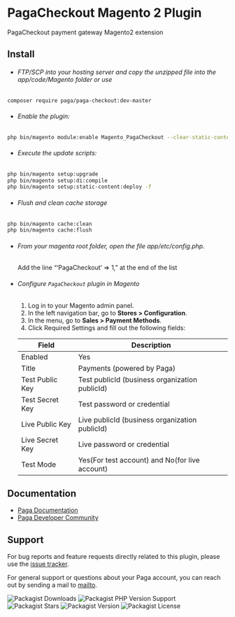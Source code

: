 
# PagaCheckout Magento 2 Plugin

PagaCheckout payment gateway Magento2 extension

## Install

- ###### FTP/SCP into your hosting server and copy the unzipped file into the app/code/Magento folder or use

```bash
composer require paga/paga-checkout:dev-master
```

- ###### Enable the plugin:

```bash
php bin/magento module:enable Magento_PagaCheckout --clear-static-content
```

- ###### Execute the update scripts:

```bash
php bin/magento setup:upgrade
php bin/magento setup:di:compile
php bin/magento setup:static-content:deploy -f
```

- ###### Flush and clean cache storage

```bash
php bin/magento cache:clean
php bin/magento cache:flush
```

- ###### From your magenta root folder, open the file app/etc/config.php.

  Add the line “‘PagaCheckout’ => 1,” at the end of the list

- ###### Configure `PagaCheckout` plugin in Magento

  1. Log in to your Magento admin panel.
  2. In the left navigation bar, go to **Stores > Configuration**.
  3. In the menu, go to **Sales > Payment Methods**.
  4. Click Required Settings and fill out the following fields:

  | Field           | Description                                    |
  | --------------- | ---------------------------------------------- |
  | Enabled         | Yes                                            |
  | Title           | Payments (powered by Paga)                     |
  | Test Public Key | Test publicId (business organization publicId) |
  | Test Secret Key | Test password or credential                    |
  | Live Public Key | Live publicId (business organization publicId) |
  | Live Secret Key | Live password or credential                    |
  | Test Mode       | Yes(For test account) and No(for live account) |


## Documentation

- [Paga Documentation](https://developer-docs.paga.com/docs/introduction)
- [Paga Developer Community](https://developer.paga.com/)

## Support

For bug reports and feature requests directly related to this plugin, please use the [issue tracker](https://github.com/pagadevcomm/paga-magento-expresscheckout-plugin/issues).

For general support or questions about your Paga account, you can reach out by sending a mail to [mailto](service@mypaga.com).

![Packagist Downloads](https://img.shields.io/packagist/dm/paga/paga-checkout?style=plastic)
![Packagist PHP Version Support](https://img.shields.io/packagist/php-v/paga/paga-checkout?style=plastic)
![Packagist Stars](https://img.shields.io/packagist/stars/paga/paga-checkout?style=plastic)
![Packagist Version](https://img.shields.io/packagist/v/paga/paga-checkout?style=plastic)
![Packagist License](https://img.shields.io/packagist/l/paga/paga-checkout?style=plastic)


